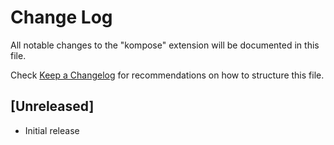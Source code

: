 # Change Log

All notable changes to the "kompose" extension will be documented in this file.

Check [Keep a Changelog](http://keepachangelog.com/) for recommendations on how to structure this file.

## [Unreleased]

- Initial release